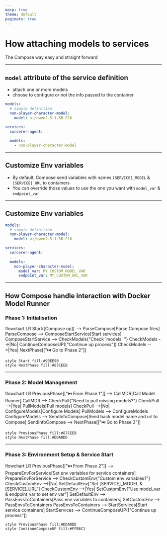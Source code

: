```yaml
---
marp: true
theme: default
paginate: true
---
```


# How attaching models to services
The Compose way easy and straight forward

---
## `model` attribute of the service definition
- attach one or more models
- choose to configure or not the info passed to the container

```yaml
models:
  # simple definition
  non-player-character-model:
    model: ai/qwen2.5:1.5B-F16

services:
  sorcerer-agent:
  ...
  models:
    - non-player-character-model
```
---
## Customize Env variables
- By default, Compose send variables with names `[SERVICE]_MODEL` & `[SERVICE]_URL` to containers
- You can override those values to use the one you want with `model_var` & `endpoint_var`

---
## Customize Env variables
```yaml
models:
  # simple definition
  non-player-character-model:
    model: ai/qwen2.5:1.5B-F16

services:
  sorcerer-agent:
  ...
  models:
    non-player-character-model:
      model_var: MY_CUSTOM_MODEL_VAR
      endpoint_var: MY_CUSTOM_URL_VAR
```

---
## How Compose handle interaction with Docker Model Runner

### Phase 1: Initialisation
<div class="mermaid">
flowchart LR
    Start([Compose up]) --> ParseCompose[Parse Compose files]
    ParseCompose --> ComposeStartService[Start services]
    ComposeStartService --> CheckModels{"Check `models` "}
    CheckModels -->|No| ContinueComposeUP(["Continue up process"])
    CheckModels -->|Yes| NextPhase[["⏭️ Go to Phase 2"]]

    style Start fill:#90EE90
    style NextPhase fill:#87CEEB
</div>

---
### Phase 2: Model Management
<div class="mermaid">
flowchart LR
    PreviousPhase[["⏮️ From Phase 1"]] --> CallMDR[Call Model Runner]
    CallMDR --> CheckPull{"Need to pull missing models?"}
    CheckPull -->|Yes| PullModels[Pull models]
    CheckPull -->|No| ConfigureModels[Configure Models]
    PullModels --> ConfigureModels
    ConfigureModels --> SendInfoCompose[Send back model name and url to Compose]
    SendInfoCompose --> NextPhase[["⏭️ Go to Phase 3"]]

    style PreviousPhase fill:#87CEEB
    style NextPhase fill:#DDA0DD
</div>

---
### Phase 3: Environment Setup & Service Start
<div class="mermaid">
flowchart LR
    PreviousPhase[["⏮️ From Phase 2"]] --> PrepareEnvForService[Set env variables for service containers]
    PrepareEnvForService --> CheckCustomEnv{"Custom env variables?"}
    CheckCustomEnv -->|No| SetDefaultEnv["Set [SERVICE]_MODEL & [SERVICE]_URL"]
    CheckCustomEnv -->|Yes| SetCustomEnv["Use model_var & endpoint_var to set env var"]
    SetDefaultEnv --> PassEnvsToContainers[Pass env variables to containers]
    SetCustomEnv --> PassEnvsToContainers
    PassEnvsToContainers --> StartServices[Start service containers]
    StartServices --> ContinueComposeUP(["Continue up process"])

    style PreviousPhase fill:#DDA0DD
    style ContinueComposeUP fill:#FFB6C1
</div>